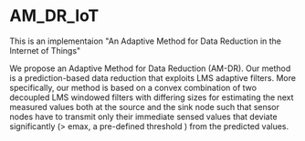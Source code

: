 # AM_DR_IoT

This is an implementaion "An Adaptive Method for Data Reduction in the Internet of Things"

We propose an Adaptive Method for Data Reduction (AM-DR). Our method is a prediction-based data reduction that exploits LMS adaptive filters. More
specifically, our method is based on a convex combination of two decoupled LMS windowed filters with differing sizes
for estimating the next measured values both at the source and the sink node such that sensor nodes have to transmit
only their immediate sensed values that deviate significantly (> emax, a pre-defined threshold ) from the predicted values.
